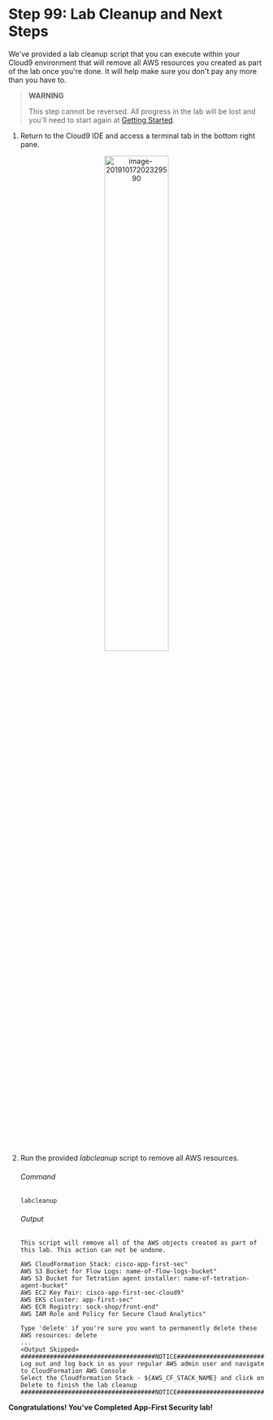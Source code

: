 # Step 99: Lab Cleanup and Next Steps

We've provided a lab cleanup script that you can execute within your Cloud9 environment that will remove all AWS resources you created as part of the lab once you're done. It will help make sure you don't pay any more than you have to.

> **WARNING**
>
> This step cannot be reversed. All progress in the lab will be lost and you'll need to start again at [Getting Started](https://github.com/CiscoDevNet/cisco-application-first-security-lab/README.md#getting-started).

1. Return to the Cloud9 IDE and access a terminal tab in the bottom right pane.

  <p align="center"><img src="https://app-first-sec.s3.amazonaws.com/lab-guide.assets/image-20191017202329590.png" alt="image-20191017202329590" width="50%" /></p>

2. Run the provided _labcleanup_ script to remove all AWS resources.

	###### Command

	```
	labcleanup
	```

	###### Output

	```
	This script will remove all of the AWS objects created as part of this lab. This action can not be undone.

	AWS CloudFormation Stack: cisco-app-first-sec"
	AWS S3 Bucket for Flow Logs: name-of-flow-logs-bucket"
	AWS S3 Bucket for Tetration agent installer: name-of-tetration-agent-bucket"
	AWS EC2 Key Pair: cisco-app-first-sec-cloud9"
	AWS EKS cluster: app-first-sec"
	AWS ECR Registry: sock-shop/front-end"
	AWS IAM Role and Policy for Secure Cloud Analytics"

	Type 'delete' if you're sure you want to permanently delete these AWS resources: delete
	...
	<Output Skipped>
	#####################################NOTICE#######################################################
	Log out and log back in as your regular AWS admin user and navigate to CloudFormation AWS Console
	Select the Cloudformation Stack - ${AWS_CF_STACK_NAME} and click on Delete to finish the lab cleanup
	#####################################NOTICE#######################################################"
	```

**Congratulations! You've Completed App-First Security lab!**
